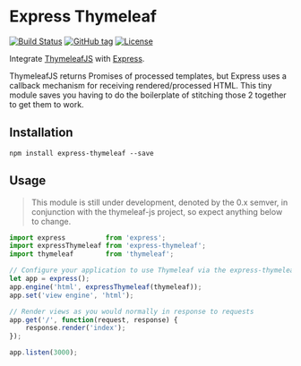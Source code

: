
Express Thymeleaf
=================

[![Build Status](https://travis-ci.org/ultraq/express-thymeleaf.svg?branch=master)](https://travis-ci.org/ultraq/express-thymeleaf)
[![GitHub tag](https://img.shields.io/github/tag/ultraq/express-thymeleaf.svg?maxAge=3600)](https://github.com/ultraq/express-thymeleaf/tags)
[![License](https://img.shields.io/github/license/ultraq/express-thymeleaf.svg?maxAge=2592000)](https://github.com/ultraq/express-thymeleaf/blob/master/LICENSE.txt)

Integrate [ThymeleafJS](https://github.com/ultraq/thymeleaf-js) with
[Express](http://expressjs.com/).

ThymeleafJS returns Promises of processed templates, but Express uses a callback
mechanism for receiving rendered/processed HTML.  This tiny module saves you
having to do the boilerplate of stitching those 2 together to get them to work.


Installation
------------

```
npm install express-thymeleaf --save
```


Usage
-----

> This module is still under development, denoted by the 0.x semver, in
> conjunction with the thymeleaf-js project, so expect anything below to change.

```javascript
import express          from 'express';
import expressThymeleaf from 'express-thymeleaf';
import thymeleaf        from 'thymeleaf';

// Configure your application to use Thymeleaf via the express-thymeleaf module
let app = express();
app.engine('html', expressThymeleaf(thymeleaf));
app.set('view engine', 'html');

// Render views as you would normally in response to requests
app.get('/', function(request, response) {
	response.render('index');
});

app.listen(3000);
```
